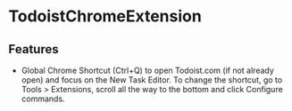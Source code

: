 TodoistChromeExtension
======================

Features
--------

* Global Chrome Shortcut (Ctrl+Q) to open Todoist.com (if not already open) and focus on the New Task Editor. To change the shortcut, go to Tools > Extensions, scroll all the way to the bottom and click Configure commands.
